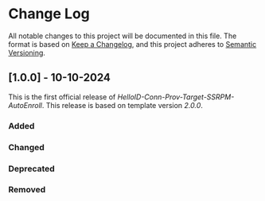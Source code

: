 # Change Log

All notable changes to this project will be documented in this file. The format is based on [Keep a Changelog](https://keepachangelog.com), and this project adheres to [Semantic Versioning](https://semver.org).

## [1.0.0] - 10-10-2024

This is the first official release of _HelloID-Conn-Prov-Target-SSRPM-AutoEnroll_. This release is based on template version _2.0.0_.

### Added

### Changed

### Deprecated

### Removed